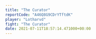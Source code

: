 ```yaml
---
title: "The Curator"
reportCode: "A46Q8G9CDrYTftdK"
player: "Lotharvd"
fight: "The Curator"
date: 2021-07-11T18:57:14.471000+00:00
---
```


